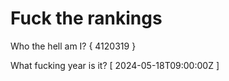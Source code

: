 # Fuck the rankings

Who the hell am I?
{ 4120319 }

What fucking year is it?
[ 2024-05-18T09:00:00Z ]
